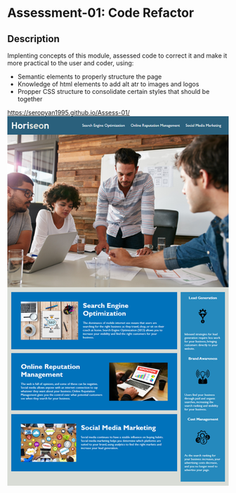 # Assessment-01: Code Refactor

## Description
Implenting concepts of this module, assessed code to correct it and make it more practical to the user and coder, using:
* Semantic elements to properly structure the page
* Knowledge of html elements to add alt atr to images and logos
* Propper CSS structure to consolidate certain styles that should be together

 https://seropyan1995.github.io/Assess-01/
![Screenshot of final result](./Assets/01-html-css-git-homework-demo.png)
